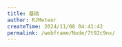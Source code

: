 ```yaml
---
title: 基础
author: RJMeteor
createTime: 2024/11/08 04:41:42
permalink: /webframe/Node/7t92c9nx/
---
```

